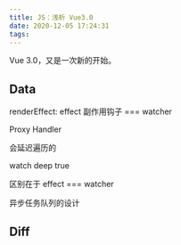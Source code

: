 ```yaml
---
title: JS：浅析 Vue3.0
date: 2020-12-05 17:24:31
tags:
---
```


Vue 3.0，又是一次新的开始。

<!-- more -->

## Data

renderEffect: effect 副作用钩子 === watcher

Proxy Handler

会延迟遍历的

watch deep true

区别在于 effect === watcher

异步任务队列的设计

## Diff
